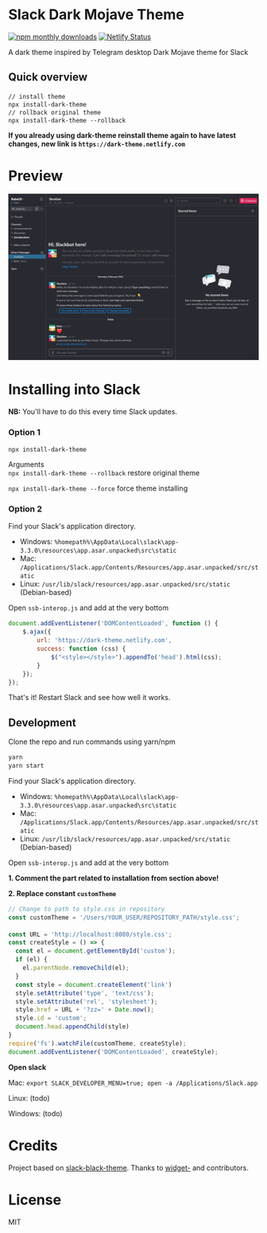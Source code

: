 # Slack Dark Mojave Theme      
[![npm monthly downloads](https://img.shields.io/npm/dm/install-dark-theme.svg)](https://www.npmjs.com/package/install-dark-theme) [![Netlify Status](https://api.netlify.com/api/v1/badges/c39c1370-0a3e-45c0-89c7-d5dc594c4285/deploy-status)](https://app.netlify.com/sites/dark-theme/deploys)

A dark theme inspired by Telegram desktop Dark Mojave theme for Slack      

## Quick overview
```shell  
// install theme
npx install-dark-theme
// rollback original theme
npx install-dark-theme --rollback  
```

**If you already using dark-theme reinstall theme again to have latest changes, new link is `https://dark-theme.netlify.com`**

# Preview    
![Screenshot](https://raw.githubusercontent.com/elv1n/slack-dark-mojave-theme/master/preview.png)
    
# Installing into Slack      
 **NB:** You'll have to do this every time Slack updates.      
  
### Option 1  
```shell  
npx install-dark-theme  
```  
Arguments  
`npx install-dark-theme --rollback`  restore original theme

`npx install-dark-theme --force` force theme installing 
 
  
### Option 2  
  Find your Slack's application directory.      
      
* Windows: `%homepath%\AppData\Local\slack\app-3.3.0\resources\app.asar.unpacked\src\static`  
* Mac: `/Applications/Slack.app/Contents/Resources/app.asar.unpacked/src/static`  
* Linux: `/usr/lib/slack/resources/app.asar.unpacked/src/static` (Debian-based)      
      
Open `ssb-interop.js` and add at the very bottom     
     
```js      
document.addEventListener('DOMContentLoaded', function () {
    $.ajax({
        url: 'https://dark-theme.netlify.com',
        success: function (css) {
            $("<style></style>").appendTo('head').html(css);
        }
    });
});  
```      
      
That's it! Restart Slack and see how well it works. 


## Development

Clone the repo and run commands using yarn/npm

```bash
yarn
yarn start
```

Find your Slack's application directory.      
      
* Windows: `%homepath%\AppData\Local\slack\app-3.3.0\resources\app.asar.unpacked\src\static`  
* Mac: `/Applications/Slack.app/Contents/Resources/app.asar.unpacked/src/static`  
* Linux: `/usr/lib/slack/resources/app.asar.unpacked/src/static` (Debian-based)      
      
Open `ssb-interop.js` and add at the very bottom    

**1. Comment the part related to installation from section above!**

**2. Replace constant `customTheme`**

```js
// Change to path to style.css in repository
const customTheme = '/Users/YOUR_USER/REPOSITORY_PATH/style.css';

const URL = 'http://localhost:8080/style.css';
const createStyle = () => {
  const el = document.getElementById('custom');
  if (el) {
    el.parentNode.removeChild(el);
  }
  const style = document.createElement('link')
  style.setAttribute('type', 'text/css');
  style.setAttribute('rel', 'stylesheet');
  style.href = URL + '?zz=' + Date.now();
  style.id = 'custom';
  document.head.appendChild(style)
}
require('fs').watchFile(customTheme, createStyle);
document.addEventListener('DOMContentLoaded', createStyle);
```

**Open slack**

Mac: `export SLACK_DEVELOPER_MENU=true; open -a /Applications/Slack.app`

Linux: (todo)

Windows: (todo)

# Credits    
 Project based on  [slack-black-theme](https://github.com/widget-/slack-black-theme). Thanks to [widget-](https://github.com/widget-) and contributors. 

# License      
 MIT

